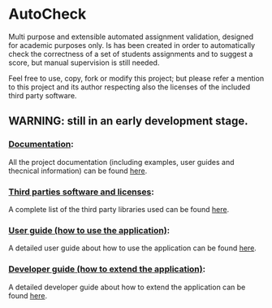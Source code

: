 [//]: # (WARNING: DO NOT EDIT README.md file because it's a copy of docs/index.md auto-generated during on build.)
# AutoCheck
Multi purpose and extensible automated assignment validation, designed for academic purposes only.
Is has been created in order to automatically check the correctness of a set of students assignments and to suggest a score, but manual supervision is still needed.

Feel free to use, copy, fork or modify this project; but please refer a mention to this project and its author respecting also the licenses of the included third party software.

## WARNING: still in an early development stage.

### [Documentation](https://fherstk.github.io/AutoCheck/html/):
All the project documentation (including examples, user guides and thecnical information) can be found [here](https://fherstk.github.io/AutoCheck/html/).

### [Third parties software and licenses](https://fherstk.github.io/AutoCheck/html/credits/thirdparties.html):
A complete list of the third party libraries used can be found [here](https://fherstk.github.io/AutoCheck/credits/thirdparties.html).

### [User guide (how to use the application)](https://fherstk.github.io/AutoCheck/html/tutorials/user.html):
A detailed user guide about how to use the application can be found [here](https://fherstk.github.io/AutoCheck/html/tutorials/user.html).

### [Developer guide (how to extend the application)](https://fherstk.github.io/AutoCheck/html/tutorials/developer.html):
A detailed developer guide about how to extend the application can be found [here](https://fherstk.github.io/AutoCheck/html/tutorials/developer.html).
